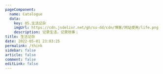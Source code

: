 ```yaml
---
pageComponent: 
  name: Catalogue
  data: 
    key: 05.生活记杂
    imgUrl: https://cdn.jsdelivr.net/gh/su-dd/cdn/博客/网站使用/life.png
    description: 记录生活，记录琐事；
title: 生活记杂
date: 2022-05-01 23:03:25
permalink: /think
sidebar: false
article: false
comment: false
editLink: false
---
```

